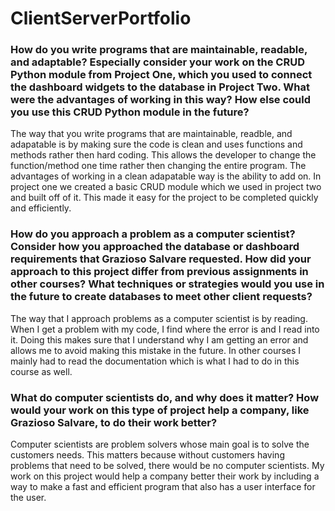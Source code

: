 # ClientServerPortfolio

### How do you write programs that are maintainable, readable, and adaptable? Especially consider your work on the CRUD Python module from Project One, which you used to connect the dashboard widgets to the database in Project Two. What were the advantages of working in this way? How else could you use this CRUD Python module in the future?
The way that you write programs that are maintainable, readble, and adapatable is by making sure the code is clean and uses functions and methods rather then hard coding. This allows the developer to change the function/method one time rather then changing the entire program. The advantages of working in a clean adapatable way is the ability to add on. In project one we created a basic CRUD module which we used in project two and built off of it. This made it easy for the project to be completed quickly and efficiently. 

### How do you approach a problem as a computer scientist? Consider how you approached the database or dashboard requirements that Grazioso Salvare requested. How did your approach to this project differ from previous assignments in other courses? What techniques or strategies would you use in the future to create databases to meet other client requests?
The way that I approach problems as a computer scientist is by reading. When I get a problem with my code, I find where the error is and I read into it. Doing this makes sure that I understand why I am getting an error and allows me to avoid making this mistake in the future. In other courses I mainly had to read the documentation which is what I had to do in this course as well. 

### What do computer scientists do, and why does it matter? How would your work on this type of project help a company, like Grazioso Salvare, to do their work better?
Computer scientists are problem solvers whose main goal is to solve the customers needs. This matters because without customers having problems that need to be solved, there would be no computer scientists. My work on this project would help a company better their work by including a way to make a fast and efficient program that also has a user interface for the user. 
